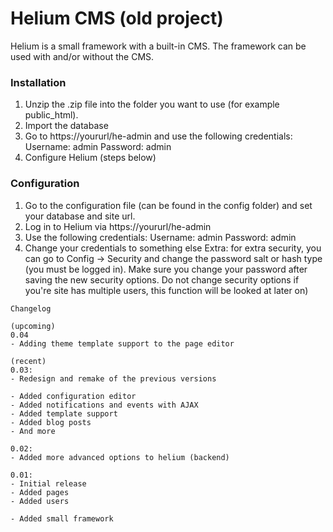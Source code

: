 # Helium CMS (old project)
Helium is a small framework with a built-in CMS. The framework can be used with and/or without the CMS.

### Installation
1. Unzip the .zip file into the folder you want to use (for example public_html).
2. Import the database
3. Go to https://yoururl/he-admin and use the following credentials:
   Username: admin
   Password: admin
4. Configure Helium (steps below)

### Configuration
1. Go to the configuration file (can be found in the config folder) and set your database and site url.
2. Log in to Helium via https://yoururl/he-admin
3. Use the following credentials:
   Username: admin
   Password: admin
4. Change your credentials to something else
   Extra: for extra security, you can go to Config -> Security and change the password salt or hash type (you must be logged in). Make sure you change your password after saving the new security options. Do not change security options if you're site has multiple users, this function will be looked at later on)

```
Changelog

(upcoming)
0.04
- Adding theme template support to the page editor

(recent)
0.03:
- Redesign and remake of the previous versions

- Added configuration editor
- Added notifications and events with AJAX
- Added template support
- Added blog posts
- And more

0.02:
- Added more advanced options to helium (backend)

0.01:
- Initial release
- Added pages
- Added users

- Added small framework

```
